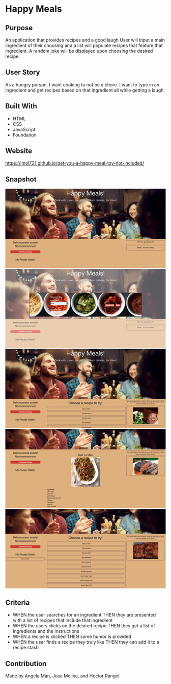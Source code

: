 # Happy Meals

## Purpose
An application that provides recipes and a good laugh
User will input a main ingredient of their choosing and a list will populate recipes that feature that ingredient. A random joke will be displayed upon choosing the desired recipe.

## User Story
As a hungry person, I want cooking to not be a chore. I want to type in an ingredient and get recipes based on that ingredient all while getting a laugh.

## Built With
* HTML
* CSS
* JavaScript
* Foundation

## Website
https://jmol721.github.io/get-you-a-happy-meal-toy-not-included/

## Snapshot
![](./assets/Images/HM1.jpg)
![](./assets/Images/HM2.jpg)
![](./assets/Images/HM3.jpg)
![](./assets/Images/HM4.jpg)
![](./assets/Images/HM5.jpg)

## Criteria
* WHEN the user searches for an ingredient THEN they are presented with a list of recipes that include that ingredient
* WHEN the users clicks on the desired recipe THEN they get a list of ingredients and the instructions 
* WHEN a recipe is clicked THEN some humor is provided 
* WHEN the user finds a recipe they truly like THEN they can add it to a recipe stash

## Contribution
Made by Angela Man, Jose Molina, and Hector Rangel
